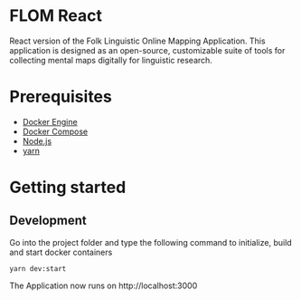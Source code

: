 # FLOM React
React version of the Folk Linguistic Online Mapping Application. This application is designed as an open-source, 
customizable suite of tools for collecting mental maps digitally for linguistic research.

# Prerequisites
* [Docker Engine](https://docs.docker.com/engine/install/)
* [Docker Compose](https://docs.docker.com/compose/install/)
* [Node.js](https://nodejs.org/en/download/)
* [yarn](https://yarnpkg.com/getting-started/install)


# Getting started

## Development
Go into the project folder and type the following command to initialize, build and start docker containers
```
yarn dev:start
```
The Application now runs on http://localhost:3000
